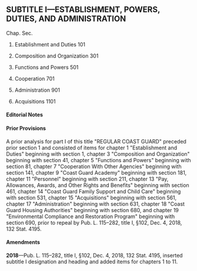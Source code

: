 SUBTITLE I—ESTABLISHMENT, POWERS, DUTIES, AND ADMINISTRATION
----------

Chap. Sec.

1. Establishment and Duties 101

3. Composition and Organization 301

5. Functions and Powers 501

7. Cooperation 701

9. Administration 901

11. Acquisitions 1101

#### **Editorial Notes** ####

#### Prior Provisions ####

A prior analysis for part I of this title "REGULAR COAST GUARD" preceded prior section 1 and consisted of items for chapter 1 "Establishment and Duties" beginning with section 1, chapter 3 "Composition and Organization" beginning with section 41, chapter 5 "Functions and Powers" beginning with section 81, chapter 7 "Cooperation With Other Agencies" beginning with section 141, chapter 9 "Coast Guard Academy" beginning with section 181, chapter 11 "Personnel" beginning with section 211, chapter 13 "Pay, Allowances, Awards, and Other Rights and Benefits" beginning with section 461, chapter 14 "Coast Guard Family Support and Child Care" beginning with section 531, chapter 15 "Acquisitions" beginning with section 561, chapter 17 "Administration" beginning with section 631, chapter 18 "Coast Guard Housing Authorities" beginning with section 680, and chapter 19 "Environmental Compliance and Restoration Program" beginning with section 690, prior to repeal by Pub. L. 115–282, title I, §102, Dec. 4, 2018, 132 Stat. 4195.

#### Amendments ####

**2018**—Pub. L. 115–282, title I, §102, Dec. 4, 2018, 132 Stat. 4195, inserted subtitle I designation and heading and added items for chapters 1 to 11.
